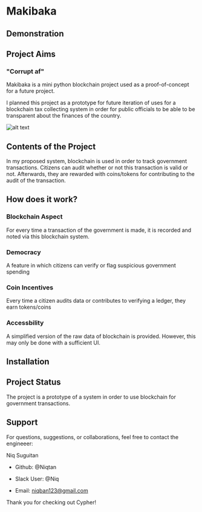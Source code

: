 # Makibaka

## Demonstration

## Project Aims

### "Corrupt af"

Makibaka is a mini python blockchain project used as a proof-of-concept for a future project.

I planned this project as a prototype for future iteration of uses for a blockchain tax collecting system in order for public officials to be able to be transparent about the finances of the country.

![alt text](public/image-1.png)

## Contents of the Project

In my proposed system, blockchain is used in order to track government transactions. Citizens can audit whether or not this transaction is valid or not. Afterwards, they are rewarded with coins/tokens for contributing to the audit of the transaction.

## How does it work?

### Blockchain Aspect
For every time a transaction of the government is made, it is recorded and noted via this blockchain system.

### Democracy
A feature in which citizens can verify or flag suspicious government spending

### Coin Incentives
Every time a citizen audits data or contributes to verifying a ledger, they earn tokens/coins

### Accessbility
A simplified version of the raw data of blockchain is provided. However, this may only be done with a sufficient UI.

## Installation



## Project Status
The project is a prototype of a system in order to use blockchain for government transactions. 

## Support

For questions, suggestions, or collaborations, feel free to contact the engineeer:

Niq Suguitan

- Github: @Niqtan

- Slack User: @Niq

- Email: niqban123@gmail.com

Thank you for checking out Cypher!